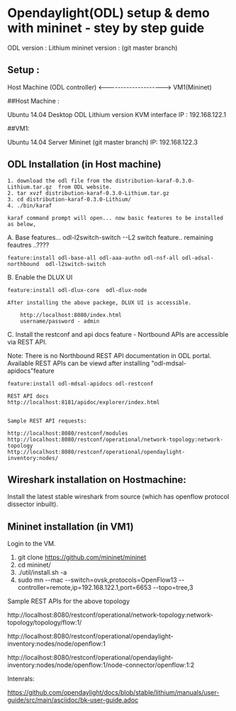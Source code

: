 Opendaylight(ODL) setup & demo with mininet - stey by step guide
================================================================

ODL version :  Lithium
mininet version : (git master branch)

Setup : 
------
Host Machine (ODL controller) <--------------------> VM1(Mininet)

##Host Machine :  

  Ubuntu 14.04 Desktop
  ODL Lithium version
  KVM interface IP : 192.168.122.1

##VM1:

  Ubuntu 14.04 Server
  Mininet (git master branch)
  IP: 192.168.122.3


ODL Installation (in Host machine)
---------------------------------

	1. download the odl file from the distribution-karaf-0.3.0-Lithium.tar.gz  from ODL website.
	2. tar xvzf distribution-karaf-0.3.0-Lithium.tar.gz 
	3. cd distribution-karaf-0.3.0-Lithium/
	4. ./bin/karaf

	karaf command prompt will open... now basic features to be installed as below,


   A. Base features... odl-l2switch-switch --L2 switch feature.. remaining feautres ..????

	feature:install odl-base-all odl-aaa-authn odl-nsf-all odl-adsal-northbound  odl-l2switch-switch

	
   B. Enable the DLUX UI
	
	feature:install odl-dlux-core  odl-dlux-node

	After installing the above packege, DLUX UI is accessible.

        http://localhost:8080/index.html   
        username/password - admin

   C.  Install the restconf and api docs feature - Nortbound APIs are accessible via REST API.  

   Note:  There is no Northbound REST API documentation in ODL portal. Available REST APIs can be viewd after installing "odl-mdsal-apidocs"feature 

	feature:install odl-mdsal-apidocs odl-restconf

    REST API docs
    http://localhost:8181/apidoc/explorer/index.html


    Sample REST API requests:
	
	http://localhost:8080/restconf/modules
	http://localhost:8080/restconf/operational/network-topology:network-topology
    http://localhost:8080/restconf/operational/opendaylight-inventory:nodes/

Wireshark installation on Hostmachine:
--------------------

Install the latest stable wireshark from source (which has openflow protocol dissector inbuilt).



Mininet installation (in VM1)
----------------------------
Login to the VM.
 1. git clone https://github.com/mininet/mininet
 2. cd mininet/
 3. ./util/install.sh -a
 4. sudo mn --mac --switch=ovsk,protocols=OpenFlow13 --controller=remote,ip=192.168.122.1,port=6653 --topo=tree,3


Sample REST APIs for the above topology

http://localhost:8080/restconf/operational/network-topology:network-topology/topology/flow:1/

http://localhost:8080/restconf/operational/opendaylight-inventory:nodes/node/openflow:1

http://localhost:8080/restconf/operational/opendaylight-inventory:nodes/node/openflow:1/node-connector/openflow:1:2



Intenrals:


https://github.com/opendaylight/docs/blob/stable/lithium/manuals/user-guide/src/main/asciidoc/bk-user-guide.adoc


